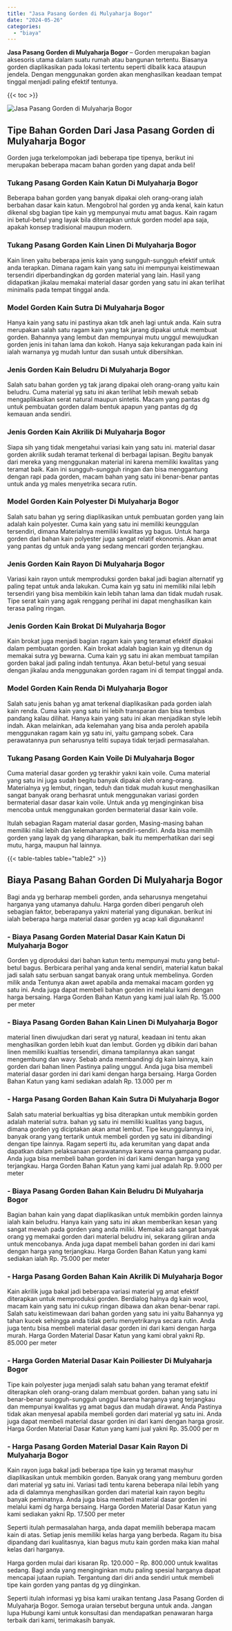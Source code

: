 ```yaml
---
title: "Jasa Pasang Gorden di Mulyaharja Bogor"
date: "2024-05-26"
categories: 
  - "biaya"
---
```


**Jasa Pasang Gorden di Mulyaharja Bogor** – Gorden merupakan bagian aksesoris utama dalam suatu rumah atau bangunan tertentu. Biasanya gorden diaplikasikan pada lokasi tertentu seperti dibalik kaca ataupun jendela. Dengan menggunakan gorden akan menghasilkan keadaan tempat tinggal menjadi paling efektif tentunya.

{{< toc >}}

![Jasa Pasang Gorden di Mulyaharja Bogor](/images/pasang-gorden-murah29.png)

## Tipe Bahan Gorden Dari Jasa Pasang Gorden di Mulyaharja Bogor

Gorden juga terkelompokan jadi beberapa tipe tipenya, berikut ini merupakan beberapa macam bahan gorden yang dapat anda beli!

### Tukang Pasang Gorden Kain Katun Di Mulyaharja Bogor

Beberapa bahan gorden yang banyak dipakai oleh orang-orang ialah berbahan dasar kain katun. Mengobrol hal gorden yg anda kenal, kain katun dikenal sbg bagian tipe kain yg mempunyai mutu amat bagus. Kain ragam ini betul-betul yang layak bila diterapkan untuk gorden model apa saja, apakah konsep tradisional maupun modern.

### Tukang Pasang Gorden Kain Linen Di Mulyaharja Bogor

Kain linen yaitu beberapa jenis kain yang sungguh-sungguh efektif untuk anda terapkan. Dimana ragam kain yang satu ini mempunyai keistimewaan tersendiri diperbandingkan dg gorden material yang lain. Hasil yang didapatkan jikalau memakai material dasar gorden yang satu ini akan terlihat minimalis pada tempat tinggal anda.

### Model Gorden Kain Sutra Di Mulyaharja Bogor

Hanya kain yang satu ini pastinya akan tdk aneh lagi untuk anda. Kain sutra merupakan salah satu ragam kain yang tak jarang dipakai untuk membuat gorden. Bahannya yang lembut dan mempunyai mutu unggul mewujudkan gorden jenis ini tahan lama dan kokoh. Hanya saja kekurangan pada kain ini ialah warnanya yg mudah luntur dan susah untuk dibersihkan.

### Jenis Gorden Kain Beludru Di Mulyaharja Bogor

Salah satu bahan gorden yg tak jarang dipakai oleh orang-orang yaitu kain beludru. Cuma material yg satu ini akan terlihat lebih mewah sebab mengaplikasikan serat natural maupun sintetis. Macam yang pantas dg untuk pembuatan gorden dalam bentuk apapun yang pantas dg dg kemauan anda sendiri.

### Jenis Gorden Kain Akrilik Di Mulyaharja Bogor

Siapa sih yang tidak mengetahui variasi kain yang satu ini. material dasar gorden akrilik sudah teramat terkenal di berbagai lapisan. Begitu banyak dari mereka yang menggunakan material ini karena memiliki kwalitas yang teramat baik. Kain ini sungguh-sungguh ringan dan bisa menggantung dengan rapi pada gorden, macam bahan yang satu ini benar-benar pantas untuk anda yg males menyetrika secara rutin.

### Model Gorden Kain Polyester Di Mulyaharja Bogor

Salah satu bahan yg sering diaplikasikan untuk pembuatan gorden yang lain adalah kain polyester. Cuma kain yang satu ini memiliki keunggulan tersendiri, dimana Materialnya memiliki kwalitas yg bagus. Untuk harga gorden dari bahan kain polyester juga sangat relatif ekonomis. Akan amat yang pantas dg untuk anda yang sedang mencari gorden terjangkau.

### Jenis Gorden Kain Rayon Di Mulyaharja Bogor

Variasi kain rayon untuk memproduksi gorden bakal jadi bagian alternatif yg paling tepat untuk anda lakukan. Cuma kain yg satu ini memiliki nilai lebih tersendiri yang bisa membikin kain lebih tahan lama dan tidak mudah rusak. Tipe serat kain yang agak renggang perihal ini dapat menghasilkan kain terasa paling ringan.

### Jenis Gorden Kain Brokat Di Mulyaharja Bogor

Kain brokat juga menjadi bagian ragam kain yang teramat efektif dipakai dalam pembuatan gorden. Kain brokat adalah bagian kain yg ditenun dg memakai sutra yg bewarna. Cuma kain yg satu ini akan membuat tampilan gorden bakal jadi paling indah tentunya. Akan betul-betul yang sesuai dengan jikalau anda menggunakan gorden ragam ini di tempat tinggal anda.

### Model Gorden Kain Renda Di Mulyaharja Bogor

Salah satu jenis bahan yg amat terkenal diaplikasikan pada gorden ialah kain renda. Cuma kain yang satu ini lebih transparan dan bisa tembus pandang kalau dilihat. Hanya kain yang satu ini akan menjadikan style lebih indah. Akan melainkan, ada kelemahan yang bisa anda peroleh apabila menggunakan ragam kain yg satu ini, yaitu gampang sobek. Cara perawatannya pun seharusnya teliti supaya tidak terjadi permasalahan.

### Tukang Pasang Gorden Kain Voile Di Mulyaharja Bogor

Cuma material dasar gorden yg terakhir yakni kain voile. Cuma material yang satu ini juga sudah begitu banyak dipakai oleh orang-orang. Materialnya yg lembut, ringan, teduh dan tidak mudah kusut menghasilkan sangat banyak orang berhasrat untuk menggunakan variasi gorden bermaterial dasar dasar kain voile. Untuk anda yg menginginkan bisa mencoba untuk menggunakan gorden bermaterial dasar kain voile.

Itulah sebagian Ragam material dasar gorden, Masing-masing bahan memiliki nilai lebih dan kelemahannya sendiri-sendiri. Anda bisa memilih gorden yang layak dg yang diharapkan, baik itu memperhatikan dari segi mutu, harga, maupun hal lainnya.

{{< table-tables table="table2" >}}

## Biaya Pasang Bahan Gorden Di Mulyaharja Bogor

Bagi anda yg berharap membeli gorden, anda seharusnya mengetahui harganya yang utamanya dahulu. Harga gorden diberi pengaruh oleh sebagian faktor, beberapanya yakni material yang digunakan. berikut ini ialah beberapa harga material dasar gorden yg acap kali digunakann!

### \- Biaya Pasang Gorden Material Dasar Kain Katun Di Mulyaharja Bogor

Gorden yg diproduksi dari bahan katun tentu mempunyai mutu yang betul-betul bagus. Berbicara perihal yang anda kenal sendiri, material katun bakal jadi salah satu serbuan sangat banyak orang untuk membelinya. Gorden milik anda Tentunya akan awet apabila anda memakai macam gorden yg satu ini. Anda juga dapat membeli bahan gorden ini melalui kami dengan harga bersaing. Harga Gorden Bahan Katun yang kami jual ialah Rp. 15.000 per meter

### \- Biaya Pasang Gorden Bahan Kain Linen Di Mulyaharja Bogor

material linen diwujudkan dari serat yg natural, keadaan ini tentu akan menghasilkan gorden lebih kuat dan lembut. Gorden yg dibikin dari bahan linen memiliki kualtias tersendiri, dimana tampilannya akan sangat mengembung dan wavy. Sebab anda membandingi dg kain lainnya, kain gorden dari bahan linen Pastinya paling unggul. Anda juga bisa membeli material dasar gorden ini dari kami dengan harga bersaing. Harga Gorden Bahan Katun yang kami sediakan adalah Rp. 13.000 per m

### \- Harga Pasang Gorden Bahan Kain Sutra Di Mulyaharja Bogor

Salah satu material berkualtias yg bisa diterapkan untuk membikin gorden adalah material sutra. bahan yg satu ini memiliki kualitas yang bagus, dimana gorden yg diciptakan akan amat lembut. Tipe keunggulannya ini, banyak orang yang tertarik untuk membeli gorden yg satu ini dibandingi dengan tipe lainnya. Ragam seperti itu, ada kerumitan yang dapat anda dapatkan dalam pelaksanaan perawatannya karena warna gampang pudar. Anda juga bisa membeli bahan gorden ini dari kami dengan harga yang terjangkau. Harga Gorden Bahan Katun yang kami jual adalah Rp. 9.000 per meter

### \- Biaya Pasang Gorden Bahan Kain Beludru Di Mulyaharja Bogor

Bagian bahan kain yang dapat diaplikasikan untuk membikin gorden lainnya ialah kain beludru. Hanya kain yang satu ini akan memberikan kesan yang sangat mewah pada gorden yang anda miliki. Memakai ada sangat banyak orang yg memakai gorden dari material beludru ini, sekarang giliran anda untuk mencobanya. Anda juga dapat membeli bahan gorden ini dari kami dengan harga yang terjangkau. Harga Gorden Bahan Katun yang kami sediakan ialah Rp. 75.000 per meter

### \- Harga Pasang Gorden Bahan Kain Akrilik Di Mulyaharja Bogor

Kain akrilik juga bakal jadi beberapa variasi material yg amat efektif diterapkan untuk memproduksi gorden. Berdialog halnya dg kain wool, macam kain yang satu ini cukup ringan dibawa dan akan benar-benar rapi. Salah satu keistimewaan dari bahan gorden yang satu ini yaitu Bahannya yg tahan kucek sehingga anda tidak perlu menyetrikanya secara rutin. Anda juga tentu bisa membeli material dasar gorden ini dari kami dengan harga murah. Harga Gorden Material Dasar Katun yang kami obral yakni Rp. 85.000 per meter

### \- Harga Gorden Material Dasar Kain Poiliester Di Mulyaharja Bogor

Tipe kain polyester juga menjadi salah satu bahan yang teramat efektif diterapkan oleh orang-orang dalam membuat gorden. bahan yang satu ini benar-benar sungguh-sungguh unggul karena harganya yang terjangkau dan mempunyai kwalitas yg amat bagus dan mudah dirawat. Anda Pastinya tidak akan menyesal apabila membeli gorden dari material yg satu ini. Anda juga dapat membeli material dasar gorden ini dari kami dengan harga grosir. Harga Gorden Material Dasar Katun yang kami jual yakni Rp. 35.000 per m

### \- Harga Pasang Gorden Material Dasar Kain Rayon Di Mulyaharja Bogor

Kain rayon juga bakal jadi beberapa tipe kain yg teramat masyhur diaplikasikan untuk membikin gorden. Banyak orang yang memburu gorden dari material yg satu ini. Variasi tadi tentu karena beberapa nilai lebih yang ada di dalamnya menghasilkan gorden dari material kain rayon begitu banyak peminatnya. Anda juga bisa membeli material dasar gorden ini melalui kami dg harga bersaing. Harga Gorden Material Dasar Katun yang kami sediakan yakni Rp. 17.500 per meter

Seperti itulah permasalahan harga, anda dapat memilih beberapa macam kain di atas. Setiap jenis memiliki kelas harga yang berbeda. Ragam itu bisa dipandang dari kualitasnya, kian bagus mutu kain gorden maka kian mahal kelas dari harganya.

Harga gorden mulai dari kisaran Rp. 120.000 – Rp. 800.000 untuk kwalitas sedang. Bagi anda yang menginginkan mutu paling spesial harganya dapat mencapai jutaan rupiah. Tergantung dari diri anda sendiri untuk membeli tipe kain gorden yang pantas dg yg diinginkan.

Seperti itulah informasi yg bisa kami uraikan tentang Jasa Pasang Gorden di Mulyaharja Bogor. Semoga uraian tersebut berguna untuk anda. Jangan lupa Hubungi kami untuk konsultasi dan mendapatkan penawaran harga terbaik dari kami, terimakasih banyak.
